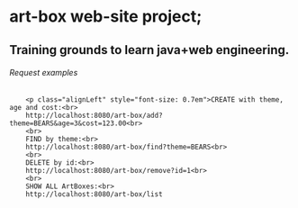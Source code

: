 # art-box web-site project;

<h2>Training grounds to learn java+web engineering.</h2>
</p>
<h6>Request examples</h6>
	
		<p class="alignLeft" style="font-size: 0.7em">CREATE with theme, age and cost:<br>
		http://localhost:8080/art-box/add?theme=BEARS&age=3&cost=123.00<br>
		<br>
		FIND by theme:<br>
		http://localhost:8080/art-box/find?theme=BEARS<br>
		<br>
		DELETE by id:<br>
		http://localhost:8080/art-box/remove?id=1<br>
		<br>
		SHOW ALL ArtBoxes:<br>
		http://localhost:8080/art-box/list